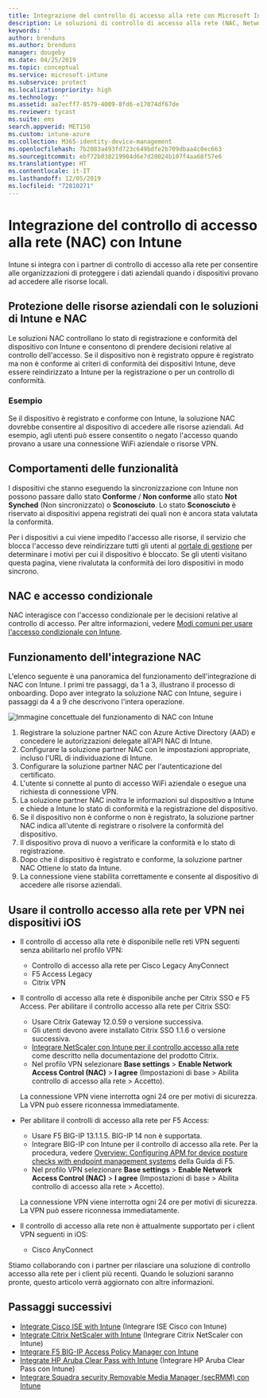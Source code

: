 ```yaml
---
title: Integrazione del controllo di accesso alla rete con Microsoft Intune - Azure | Microsoft Docs
description: Le soluzioni di controllo di accesso alla rete (NAC, Network Access Control) consentono di verificare che i dispositivi siano registrati in Intune e che siano conformi. NAC include alcuni comportamenti e funziona con l'accesso condizionale. Vedere i passaggi per l'onboarding e ottenere un elenco di soluzioni partner.
keywords: ''
author: brenduns
ms.author: brenduns
manager: dougeby
ms.date: 04/25/2019
ms.topic: conceptual
ms.service: microsoft-intune
ms.subservice: protect
ms.localizationpriority: high
ms.technology: ''
ms.assetid: aa7ecff7-8579-4009-8fd6-e17074df67de
ms.reviewer: tycast
ms.suite: ems
search.appverid: MET150
ms.custom: intune-azure
ms.collection: M365-identity-device-management
ms.openlocfilehash: 7b2083a493fd723c649bdfe2b709dbaa4c0ec663
ms.sourcegitcommit: ebf72b038219904d6e7d20024b107f4aa68f57e6
ms.translationtype: HT
ms.contentlocale: it-IT
ms.lasthandoff: 12/05/2019
ms.locfileid: "72810271"
---
```

# <a name="network-access-control-nac-integration-with-intune"></a>Integrazione del controllo di accesso alla rete (NAC) con Intune

Intune si integra con i partner di controllo di accesso alla rete per consentire alle organizzazioni di proteggere i dati aziendali quando i dispositivi provano ad accedere alle risorse locali.

## <a name="how-do-intune-and-nac-solutions-help-protect-your-organization-resources"></a>Protezione delle risorse aziendali con le soluzioni di Intune e NAC

Le soluzioni NAC controllano lo stato di registrazione e conformità del dispositivo con Intune e consentono di prendere decisioni relative al controllo dell'accesso. Se il dispositivo non è registrato oppure è registrato ma non è conforme ai criteri di conformità dei dispositivi Intune, deve essere reindirizzato a Intune per la registrazione o per un controllo di conformità.

### <a name="example"></a>Esempio

Se il dispositivo è registrato e conforme con Intune, la soluzione NAC dovrebbe consentire al dispositivo di accedere alle risorse aziendali. Ad esempio, agli utenti può essere consentito o negato l'accesso quando provano a usare una connessione WiFi aziendale o risorse VPN.

## <a name="feature-behaviors"></a>Comportamenti delle funzionalità

I dispositivi che stanno eseguendo la sincronizzazione con Intune non possono passare dallo stato **Conforme** / **Non conforme** allo stato **Not Synched** (Non sincronizzato) o **Sconosciuto**. Lo stato **Sconosciuto** è riservato ai dispositivi appena registrati dei quali non è ancora stata valutata la conformità.

Per i dispositivi a cui viene impedito l'accesso alle risorse, il servizio che blocca l'accesso deve reindirizzare tutti gli utenti al [portale di gestione](https://portal.manage.microsoft.com) per determinare i motivi per cui il dispositivo è bloccato.  Se gli utenti visitano questa pagina, viene rivalutata la conformità dei loro dispositivi in modo sincrono.

## <a name="nac-and-conditional-access"></a>NAC e accesso condizionale

NAC interagisce con l'accesso condizionale per le decisioni relative al controllo di accesso. Per altre informazioni, vedere [Modi comuni per usare l'accesso condizionale con Intune](conditional-access-intune-common-ways-use.md).

## <a name="how-the-nac-integration-works"></a>Funzionamento dell'integrazione NAC

L'elenco seguente è una panoramica del funzionamento dell'integrazione di NAC con Intune. I primi tre passaggi, da 1 a 3, illustrano il processo di onboarding. Dopo aver integrato la soluzione NAC con Intune, seguire i passaggi da 4 a 9 che descrivono l'intera operazione.

![Immagine concettuale del funzionamento di NAC con Intune](./media/network-access-control-integrate/ca-intune-common-ways-2.png)

1. Registrare la soluzione partner NAC con Azure Active Directory (AAD) e concedere le autorizzazioni delegate all'API NAC di Intune.
2. Configurare la soluzione partner NAC con le impostazioni appropriate, incluso l'URL di individuazione di Intune.
3. Configurare la soluzione partner NAC per l'autenticazione del certificato.
4. L'utente si connette al punto di accesso WiFi aziendale o esegue una richiesta di connessione VPN.
5. La soluzione partner NAC inoltra le informazioni sul dispositivo a Intune e chiede a Intune lo stato di conformità e la registrazione del dispositivo.
6. Se il dispositivo non è conforme o non è registrato, la soluzione partner NAC indica all'utente di registrare o risolvere la conformità del dispositivo.
7. Il dispositivo prova di nuovo a verificare la conformità e lo stato di registrazione.
8. Dopo che il dispositivo è registrato e conforme, la soluzione partner NAC Ottiene lo stato da Intune.
9. La connessione viene stabilita correttamente e consente al dispositivo di accedere alle risorse aziendali.

## <a name="use-nac-for-vpn-on-your-ios-devices"></a>Usare il controllo accesso alla rete per VPN nei dispositivi iOS  

- Il controllo di accesso alla rete è disponibile nelle reti VPN seguenti senza abilitarlo nel profilo VPN:

  - Controllo di accesso alla rete per Cisco Legacy AnyConnect
  - F5 Access Legacy
  - Citrix VPN

- Il controllo di accesso alla rete è disponibile anche per Citrix SSO e F5 Access. Per abilitare il controllo accesso alla rete per Citrix SSO:

  - Usare Citrix Gateway 12.0.59 o versione successiva.  
  - Gli utenti devono avere installato Citrix SSO 1.1.6 o versione successiva.
  - [Integrare NetScaler con Intune per il controllo accesso alla rete](https://docs.citrix.com/en-us/netscaler-gateway/12/microsoft-intune-integration/configuring-network-access-control-device-check-for-netscaler-gateway-virtual-server-for-single-factor-authentication-deployment.html) come descritto nella documentazione del prodotto Citrix.
  - Nel profilo VPN selezionare **Base settings** > **Enable Network Access Control (NAC)** > **I agree** (Impostazioni di base > Abilita controllo di accesso alla rete > Accetto).

  La connessione VPN viene interrotta ogni 24 ore per motivi di sicurezza. La VPN può essere riconnessa immediatamente.

- Per abilitare il controlli di accesso alla rete per F5 Access:

  - Usare F5 BIG-IP 13.1.1.5. BIG-IP 14 non è supportata.
  - Integrare BIG-IP con Intune per il controllo di accesso alla rete. Per la procedura, vedere [Overview: Configuring APM for device posture checks with endpoint management systems](https://support.f5.com/kb/en-us/products/big-ip_apm/manuals/product/apm-client-configuration-7-1-6/6.html#guid-0bd12e12-8107-40ec-979d-c44779a8cc89) della Guida di F5.
  - Nel profilo VPN selezionare **Base settings** > **Enable Network Access Control (NAC)** > **I agree** (Impostazioni di base > Abilita controllo di accesso alla rete > Accetto).

  La connessione VPN viene interrotta ogni 24 ore per motivi di sicurezza. La VPN può essere riconnessa immediatamente.

- Il controllo di accesso alla rete non è attualmente supportato per i client VPN seguenti in iOS:
  - Cisco AnyConnect

Stiamo collaborando con i partner per rilasciare una soluzione di controllo accesso alla rete per i client più recenti. Quando le soluzioni saranno pronte, questo articolo verrà aggiornato con altre informazioni.

## <a name="next-steps"></a>Passaggi successivi

- [Integrate Cisco ISE with Intune](https://www.cisco.com/c/en/us/td/docs/security/ise/2-1/admin_guide/b_ise_admin_guide_21/b_ise_admin_guide_20_chapter_01000.html) (Integrare ISE Cisco con Intune)
- [Integrate Citrix NetScaler with Intune](https://docs.citrix.com/en-us/netscaler-gateway/12/microsoft-intune-integration/configuring-network-access-control-device-check-for-netscaler-gateway-virtual-server-for-single-factor-authentication-deployment.html) (Integrare Citrix NetScaler con Intune)
- [Integrare F5 BIG-IP Access Policy Manager con Intune](https://support.f5.com/kb/en-us/products/big-ip_apm/manuals/product/apm-client-configuration-13-0-0/6.html)
- [Integrate HP Aruba Clear Pass with Intune](https://support.arubanetworks.com/Documentation/tabid/77/DMXModule/512/Command/Core_Download/Default.aspx?EntryId=31271) (Integrare HP Aruba Clear Pass con Intune)
- [Integrare Squadra security Removable Media Manager (secRMM) con Intune](http://www.squadratechnologies.com/StaticContent/ProductDownload/secRMM/9.9.0.0/secRMMIntuneAccessControlSetupGuide.pdf)

